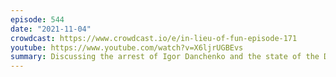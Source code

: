 ```yaml
---
episode: 544
date: "2021-11-04"
crowdcast: https://www.crowdcast.io/e/in-lieu-of-fun-episode-171
youtube: https://www.youtube.com/watch?v=X6ljrUGBEvs
summary: Discussing the arrest of Igor Danchenko and the state of the Durham investigation
---
```

